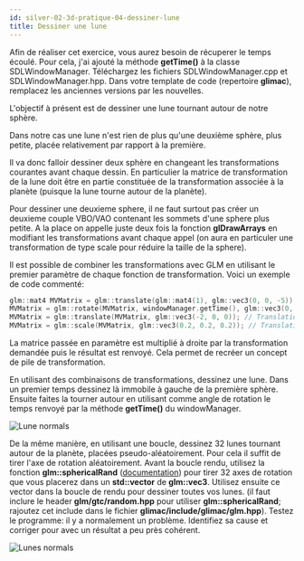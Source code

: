 ```yaml
---
id: silver-02-3d-pratique-04-dessiner-lune
title: Dessiner une lune
---
```


<span class="badge warning"></span> Afin de réaliser cet exercice, vous aurez besoin de récuperer le temps écoulé. Pour cela, j'ai ajouté la méthode **getTime()** à la classe SDLWindowManager. Téléchargez les fichiers SDLWindowManager.cpp et SDLWindowManager.hpp. Dans votre template de code (repertoire **glimac**), remplacez les anciennes versions par les nouvelles.

L'objectif à présent est de dessiner une lune tournant autour de notre sphère.

Dans notre cas une lune n'est rien de plus qu'une deuxième sphère, plus petite, placée relativement par rapport à la première.

Il va donc falloir dessiner deux sphère en changeant les transformations courantes avant chaque dessin. En particulier la matrice de transformation de la lune doit être en partie constituée de la transformation associée à la planète (puisque la lune tourne autour de la planète).

Pour dessiner une deuxieme sphere, il ne faut surtout pas créer un deuxieme couple VBO/VAO contenant les sommets d'une sphere plus petite. A la place on appelle juste deux fois la fonction **glDrawArrays** en modifiant les transformations avant chaque appel (on aura en particuler une transformation de type scale pour réduire la taille de la sphere).

Il est possible de combiner les transformations avec GLM en utilisant le premier paramètre de chaque fonction de transformation. Voici un exemple de code commenté:

```cpp
glm::mat4 MVMatrix = glm::translate(glm::mat4(1), glm::vec3(0, 0, -5)); // Translation
MVMatrix = glm::rotate(MVMatrix, windowManager.getTime(), glm::vec3(0, 1, 0)); // Translation * Rotation
MVMatrix = glm::translate(MVMatrix, glm::vec3(-2, 0, 0)); // Translation * Rotation * Translation
MVMatrix = glm::scale(MVMatrix, glm::vec3(0.2, 0.2, 0.2)); // Translation * Rotation * Translation * Scale
```

La matrice passée en paramètre est multiplié à droite par la transformation demandée puis le résultat est renvoyé. Cela permet de recréer un concept de pile de transformation.

<span class="badge todo"></span> En utilisant des combinaisons de transformations, dessinez une lune. Dans un premier temps dessinez là immobile à gauche de la première sphère. Ensuite faites la tourner autour en utilisant comme angle de rotation le temps renvoyé par la méthode **getTime()** du windowManager.

![Lune normals](/openglnoel/img/lune.png)

<span class="badge todo"></span> De la même manière, en utilisant une boucle, dessinez 32 lunes tournant autour de la planète, placées pseudo-aléatoirement. Pour cela il suffit de tirer l'axe de rotation aléatoirement. Avant la boucle rendu, utilisez la fonction **glm::sphericalRand** ([documentation](https://glm.g-truc.net/0.9.9/api/a00717.html#ga22f90fcaccdf001c516ca90f6428e138)) pour tirer 32 axes de rotation que vous placerez dans un **std::vector** de **glm::vec3**. Utilisez ensuite ce vector dans la boucle de rendu pour dessiner toutes vos lunes. (il faut inclure le header **glm/gtc/random.hpp** pour utiliser **glm::sphericalRand**; rajoutez cet include dans le fichier **glimac/include/glimac/glm.hpp**). Testez le programme: il y a normalement un problème. Identifiez sa cause et corriger pour avec un résultat a peu près cohérent.

![Lunes normals](/openglnoel/img/lunes.png)